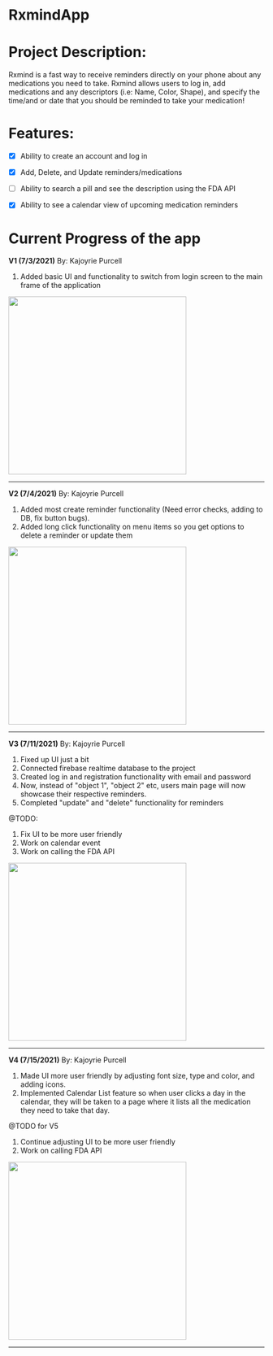 # RxmindApp

# Project Description:
Rxmind is a fast way to receive reminders directly on your phone about any medications you need to take. Rxmind allows users to log in, add medications and any descriptors (i.e: Name, Color, Shape), and specify the time/and or date that you should be reminded to take your medication!

# Features:
- [x] Ability to create an account and log in
- [x] Add, Delete, and Update reminders/medications
- [ ] Ability to search a pill and see the description using the FDA API
- [x] Ability to see a calendar view of upcoming medication reminders


# Current Progress of the app

**V1 (7/3/2021)** By: Kajoyrie Purcell
1. Added basic UI and functionality to switch from login screen to the main frame of the application
<img src="https://github.com/GitKj/RxmindApp/blob/master/rxmind_V1.gif" width=350>

--------------------------------------------------------------------------------------------------------


**V2 (7/4/2021)** By: Kajoyrie Purcell
1. Added most create reminder functionality (Need error checks, adding to DB, fix button bugs). 
2. Added long click functionality on menu items so you get options to delete a reminder or update them
<img src="https://github.com/GitKj/RxmindApp/blob/master/rxmind_V2.gif" width=350>

--------------------------------------------------------------------------------------------------------

**V3 (7/11/2021)** By: Kajoyrie Purcell
1. Fixed up UI just a bit
2. Connected firebase realtime database to the project
3. Created log in and registration functionality with email and password
4. Now, instead of "object 1", "object 2" etc, users main page will now showcase their respective reminders.
5. Completed "update" and "delete" functionality for reminders

@TODO:
1. Fix UI to be more user friendly
2. Work on calendar event
3. Work on calling the FDA API

<img src="https://github.com/GitKj/RxmindApp/blob/master/rxmind_V3.gif" width=350>

--------------------------------------------------------------------------------------------------------


**V4 (7/15/2021)** By: Kajoyrie Purcell
1. Made UI more user friendly by adjusting font size, type and color, and adding icons.
2. Implemented Calendar List feature so when user clicks a day in the calendar, they will be taken to a page where it lists all the medication they need to take that day.
  
@TODO for V5
1. Continue adjusting UI to be more user friendly
2. Work on calling FDA API

<img src="https://github.com/GitKj/RxmindApp/blob/master/rxmind_V4.gif" width=350>

--------------------------------------------------------------------------------------------------------



